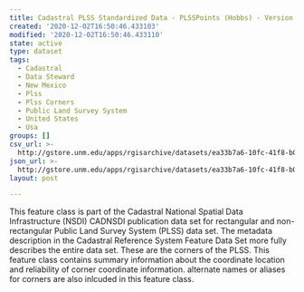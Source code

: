 ```yaml
---
title: Cadastral PLSS Standardized Data - PLSSPoints (Hobbs) - Version 1.1
created: '2020-12-02T16:50:46.433103'
modified: '2020-12-02T16:50:46.433110'
state: active
type: dataset
tags:
  - Cadastral
  - Data Steward
  - New Mexico
  - Plss
  - Plss Corners
  - Public Land Survey System
  - United States
  - Usa
groups: []
csv_url: >-
  http://gstore.unm.edu/apps/rgisarchive/datasets/ea33b7a6-10fc-41f8-b044-13c019f5bcc4/PLSSPoints_HOBBS.derived.csv
json_url: >-
  http://gstore.unm.edu/apps/rgisarchive/datasets/ea33b7a6-10fc-41f8-b044-13c019f5bcc4/PLSSPoints_HOBBS.derived.json
layout: post

---
```

 This feature class is part of the Cadastral National Spatial Data
                Infrastructure (NSDI) CADNSDI publication data set for rectangular and
                non-rectangular Public Land Survey System (PLSS) data set. The metadata description
                in the Cadastral Reference System Feature Data Set more fully describes the entire
                data set. These are the corners of the PLSS. This feature class contains summary
                information about the coordinate location and reliability of corner coordinate
                information. alternate names or aliases for corners are also inlcuded in this
                feature class. 
